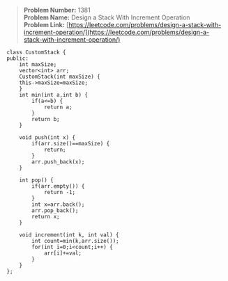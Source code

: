 > **Problem Number:** 1381 <br>
> **Problem Name:** Design a Stack With Increment Operation <br>
> **Problem Link:** [https://leetcode.com/problems/design-a-stack-with-increment-operation/](https://leetcode.com/problems/design-a-stack-with-increment-operation/) <br>

    class CustomStack {
    public:
        int maxSize;
        vector<int> arr;
        CustomStack(int maxSize) {
        this->maxSize=maxSize;
        }
        int min(int a,int b) {
            if(a<=b) {
                return a;
            }
            return b;
        }
        
        void push(int x) {
            if(arr.size()==maxSize) {
                return;
            }
            arr.push_back(x);
        }
        
        int pop() {
            if(arr.empty()) {
                return -1;
            }
            int x=arr.back();
            arr.pop_back();
            return x;
        }
        
        void increment(int k, int val) {
            int count=min(k,arr.size());
            for(int i=0;i<count;i++) {
                arr[i]+=val;
            }
        }
    };

